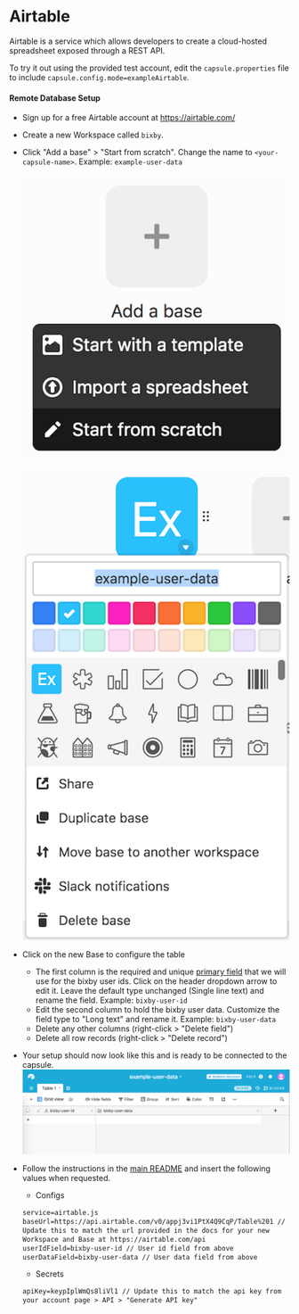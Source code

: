 # Airtable

Airtable is a service which allows developers to create a cloud-hosted spreadsheet exposed through a REST API.

To try it out using the provided test account, edit the `capsule.properties` file
to include `capsule.config.mode=exampleAirtable`.

#### Remote Database Setup

- Sign up for a free Airtable account at https://airtable.com/
- Create a new Workspace called `bixby`.
- Click "Add a base" > "Start from scratch". Change the name to `<your-capsule-name>`. Example: `example-user-data`

  ![New Base](./screenshots/airtable/new_base.png)

  ![Base Name](./screenshots/airtable/base_name.png)

- Click on the new Base to configure the table
  - The first column is the required and unique [primary field](https://support.airtable.com/hc/en-us/articles/202624179-The-Name-Field) that we will use for the bixby user ids. Click on the header dropdown arrow to edit it. Leave the default type unchanged (Single line text) and rename the field. Example: `bixby-user-id`
  - Edit the second column to hold the bixby user data. Customize the field type to "Long text" and rename it. Example: `bixby-user-data`
  - Delete any other columns (right-click > "Delete field")
  - Delete all row records (right-click > "Delete record")
- Your setup should now look like this and is ready to be connected to the capsule. ![Table](./screenshots/airtable/table.png)
- Follow the instructions in the [main README](./README.md) and insert the
following values when requested.
  - Configs
  ```
  service=airtable.js
  baseUrl=https://api.airtable.com/v0/appj3vi1PtX4Q9CqP/Table%201 // Update this to match the url provided in the docs for your new Workspace and Base at https://airtable.com/api
  userIdField=bixby-user-id // User id field from above
  userDataField=bixby-user-data // User data field from above
  ```
  - Secrets
  ```
  apiKey=keypIplWmQs8liVl1 // Update this to match the api key from your account page > API > "Generate API key"
  ```
